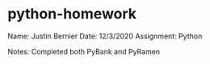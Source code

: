 # python-homework

Name: Justin Bernier
Date: 12/3/2020
Assignment: Python

Notes:
Completed both PyBank and PyRamen
